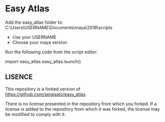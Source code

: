 # Easy Atlas

Add the easy_atlas folder to: C:\Users\USERNAME\Documents\maya\2018\scripts
* Use your USERNAME
* Choose your maya version

Run the following code from the script editor:

import easy_atlas
easy_atlas.launch()


## LISENCE

This repository is a forked version of https://github.com/seigisato/easy_atlas.

There is no license presented in the repository from which you forked.
If a license is added to the repository from which it was forked, the license may be modified to comply with it.
